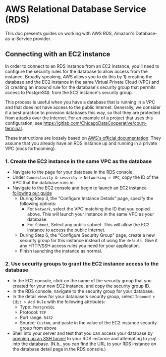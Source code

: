# AWS Relational Database Service (RDS)

This doc presents guides on working with AWS RDS, Amazon's Database-as-a-Service provider.

## Connecting with an EC2 instance

In order to connect to an RDS instance from an EC2 instance, you'll need to configure the security rules for the database to allow access from the instance. Broadly speaking, AWS allows you to do this by 1) creating the database and the EC2 instance in the same Virtual Private Cloud (VPC) and 2) creating an inbound rule for the database's security group that permits access to PostgreSQL from the EC2 instance's security group.

This process is useful when you have a database that is running in a VPC and that does not have access to the public Internet. Generally, we consider it a best practice to provision databases this way, so that they are protected from attacks over the Internet. For an example of a project that uses this configuration, see https://gitlab.com/ChicagoDataCooperative/court-terminal.

These instructions are loosely based on [AWS's official documentation](https://docs.aws.amazon.com/AmazonRDS/latest/UserGuide/USER_VPC.Scenarios.html#USER_VPC.Scenario1). They assume that you already have an RDS instance up and running in a private VPC (docs forthcoming).

### 1. Create the EC2 instance in the same VPC as the database

- Navigate to the page for your database in the RDS console.
- Under `Connectivity & security > Networking > VPC`, copy the ID of the VPC that the database runs in.
- Navigate to the EC2 console and begin to launch an EC2 instance [following our guide](https://github.com/datamade/deploy-a-site/blob/master/Launch-a-new-EC2-Instance.md)
    - During Step 3, the "Configure Instance Details" page, specify the following options:
        - For `Network`, select the VPC matching the ID that you copied above. This will launch your instance in the same VPC as your database.
        - For `Subnet`, Select any public subnet. This will allow the EC2 instance to access the public Internet.
    - During Step 6, the "Configure Security Group" page, create a new security group for this instance instead of using the `default`. Give it any HTTP/SSH access rules you need for your application.
    - Finish launching the instance as normal.

### 2. Use security groups to grant the EC2 instance access to the database

- In the EC2 console, click on the name of the security group that you created for your new EC2 instance, and copy the security group ID.
- In the RDS console, navigate to the security group for your database.
- In the detail view for your database's security group, select `Inbound > Edit > Add Rule` with the following attributes:
    - Type: `PostgreSQL`
    - Protocol: `TCP`
    - Port range: `5432`
    - Source: `Custom`, and paste in the value of the EC2 instance security group from above
- Shell into your server and test that you can access your database by [opening up an SSH tunnel](/postgres/Interacting-with-a-remote-database.md) to your RDS instance and attempting to `psql` into the database. (N.b., you can find the URL to your RDS instance on the database detail page in the RDS console.)
